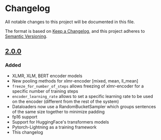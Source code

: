 
# Changelog
All notable changes to this project will be documented in this file.

The format is based on [Keep a Changelog](https://keepachangelog.com/en/1.0.0/),
and this project adheres to [Semantic Versioning](https://semver.org/spec/v2.0.0.html).

## [2.0.0](https://github.com/Unbabel/OpenKiwi/compare/0.1.3...2.0.0)

### Added
- XLMR, XLM, BERT encoder models
- New pooling methods for xlmr-encoder [mixed, mean, ll_mean]
- `freeze_for_number_of_steps` allows freezing of xlmr-encoder for a specific number of training steps
- `encoder_learning_rate` allows to set a specific learning rate to be used on the encoder (different from the rest of the system)
- Dataloaders now use a RandomBucketSampler which groups sentences of the same size together to minimize padding
- fp16 support
- Support for HuggingFace's transformers models
- Pytorch-Lightning as a training framework
- This changelog
